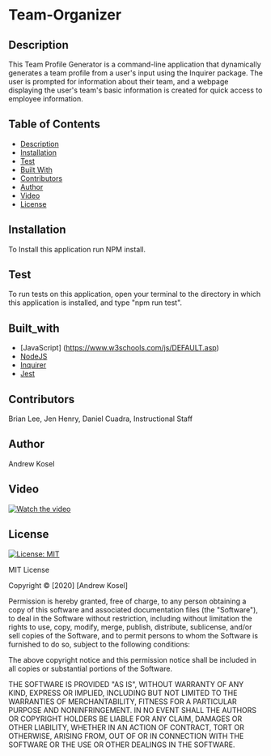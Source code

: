 # Team-Organizer

## Description

This Team Profile Generator is a command-line application that dynamically generates a team profile from a user's input using the Inquirer package. The user is prompted for information about their team, and a webpage displaying the user's team's basic information is created for quick access to employee information.
  
## Table of Contents
* [Description](#description)
* [Installation](#installation)
* [Test](#test)
* [Built With](#built_with)
* [Contributors](#contributors)
* [Author](#author)
* [Video](#video)
* [License](#license)


## Installation

To Install this application run NPM install. 

## Test

To run tests on this application, open your terminal to the directory in which this application is installed, and type "npm run test".

## Built_with

* [JavaScript] (https://www.w3schools.com/js/DEFAULT.asp)
* [NodeJS](https://nodejs.org/en/)
* [Inquirer](https://www.npmjs.com/package/inquirer)
* [Jest](https://jestjs.io/docs/en/api)

## Contributors

Brian Lee, Jen Henry, Daniel Cuadra, Instructional Staff
  
## Author

Andrew Kosel

## Video

[![Watch the video](https://user-images.githubusercontent.com/70727213/95952437-eefc9a00-0dac-11eb-842d-5245673dc3ad.png)](https://www.youtube.com/watch?v=FpMBdWEs0Hw&feature=youtu.be)

## License

[![License: MIT](https://img.shields.io/badge/License-MIT-pink.svg)](https://opensource.org/licenses/MIT)

MIT License

Copyright &copy; [2020] [Andrew Kosel]

Permission is hereby granted, free of charge, to any person obtaining a copy
of this software and associated documentation files (the "Software"), to deal
in the Software without restriction, including without limitation the rights
to use, copy, modify, merge, publish, distribute, sublicense, and/or sell
copies of the Software, and to permit persons to whom the Software is
furnished to do so, subject to the following conditions:

The above copyright notice and this permission notice shall be included in all
copies or substantial portions of the Software.

THE SOFTWARE IS PROVIDED "AS IS", WITHOUT WARRANTY OF ANY KIND, EXPRESS OR
IMPLIED, INCLUDING BUT NOT LIMITED TO THE WARRANTIES OF MERCHANTABILITY,
FITNESS FOR A PARTICULAR PURPOSE AND NONINFRINGEMENT. IN NO EVENT SHALL THE
AUTHORS OR COPYRIGHT HOLDERS BE LIABLE FOR ANY CLAIM, DAMAGES OR OTHER
LIABILITY, WHETHER IN AN ACTION OF CONTRACT, TORT OR OTHERWISE, ARISING FROM,
OUT OF OR IN CONNECTION WITH THE SOFTWARE OR THE USE OR OTHER DEALINGS IN THE
SOFTWARE.
